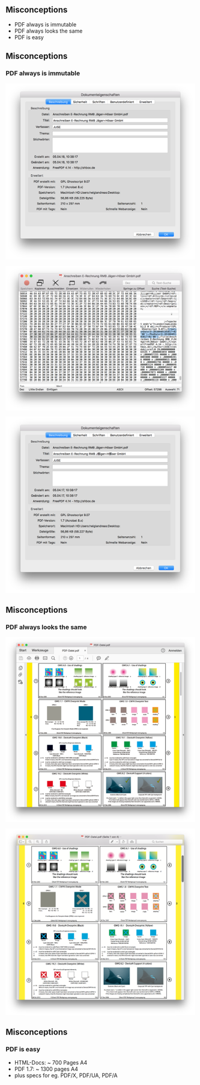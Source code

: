 ## Misconceptions

* <!-- .element: class="fragment" -->PDF always is immutable
* <!-- .element: class="fragment" -->PDF always looks the same
* <!-- .element: class="fragment" -->PDF is easy



## Misconceptions
### PDF always is immutable



![Original-File](../base/img/Original-Datei.png)



![Located Date in binary-file](../base/img/Datum.png)



![Altered file](../base/img/Veraendert.png)



## Misconceptions
### PDF always looks the same



<!-- .slide: data-transition="fade-out" -->
![Adobe](../base/img/PDF-X-AdobeReader.png)



<!-- .slide: data-transition="fade-in" -->
![Vorschau](../base/img/PDF-X-Vorschau.png)



## Misconceptions
### PDF is easy

* <!-- .element: class="fragment" --> HTML-Docs: ~ 700 Pages A4
* <!-- .element: class="fragment" --> PDF 1.7: ~ 1300 pages A4
* <!-- .element: class="fragment" --> plus specs for eg. PDF/X, PDF/UA, PDF/A
